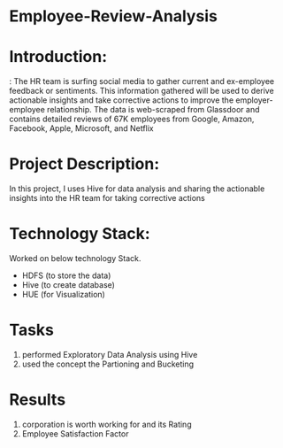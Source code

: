 # Employee-Review-Analysis

# Introduction: 
: The HR team is surfing social media to gather current and ex-employee 
feedback or sentiments.
This information gathered will be used to derive actionable insights and take corrective 
actions to improve the employer-employee relationship. The data is web-scraped from 
Glassdoor and contains detailed reviews of 67K employees from Google, Amazon, Facebook, 
Apple, Microsoft, and Netflix 

# Project Description:
In this project, I uses Hive for data analysis and sharing the actionable insights into the 
HR team for taking corrective actions

# Technology Stack:
Worked on below technology Stack.
- HDFS (to store the data)
- Hive (to create database)
- HUE (for Visualization)

# Tasks 
1. performed Exploratory Data Analysis using Hive
2. used the concept the Partioning and Bucketing

# Results
1. corporation is worth working for and its Rating
2. Employee Satisfaction Factor 
